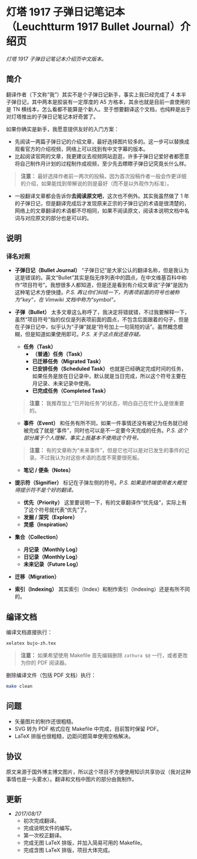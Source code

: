 # 灯塔 1917 子弹日记笔记本（Leuchtturm 1917 Bullet Journal）介绍页

_灯塔 1917 子弹日记笔记本介绍页中文版本。_

## 简介

翻译作者（下文称“我”）其实不是个子弹日记新手，事实上我已经完成了 4 本半子弹日记，其中两本是胶装有一定厚度的 A5 方格本，其余也就是目前一直使用的是 TN 横线本，怎么看都不能算是个新人。至于想要翻译这个文档，也纯粹是出于对灯塔推出的子弹日记笔记本好奇罢了。

如果你确实是新手，我愿意提供友好的入门方案：

* 先阅读一两篇子弹日记的介绍文章，最好选择图片较多的。这一步可以替换成观看官方的介绍视频，网络上可以找到有中文字幕的版本。
* 比起阅读官网的文章，我更建议去视频网站逛逛，许多子弹日记爱好者都愿意将自己制作月计划的过程制作成视频，至少先去瞟瞟子弹日记究竟长什么样。

> **注意：** 最好选择作者前一两次的投稿，因为首次投稿作者一般会作更详细的介绍，如果能找到带解说的则是最好（而不是以外观作为标准）。

* 一般翻译文章都会告诉你**去阅读原文吧**，这次也不例外。其实我虽然做了 1 年的子弹日记，但是翻译完成后才发现原来正宗的子弹日记的术语是很清楚的，网络上的文章翻译的术语都不尽相同，如果不阅读原文，阅读本说明文档中名词与对应原文的部分也是可以的。

## 说明

### 译名对照

* **子弹日记（Bullet Journal）** “子弹日记”是大家公认的翻译名称，但是我认为这是错误的。英文“Bullet”其实是指无序列表中的圆点，在中文维基百科中称作“项目符号”。我想很多人都知道，但是还是看到有介绍文章说“子弹”是因为这种笔记术方便快捷。_P.S. 再让你们纠结一下，列表项前面的符号也被称为“key”，在 Vimwiki 文档中称为“symbol”。_
* **子弹（Bullet）** 太多文章这么称呼了，我决定将错就错，不过我要解释一下，虽然“项目符号”指的仅仅是列表项前面的圆点，不包含后面跟着的句子，但是在子弹日记中，似乎认为“子弹”就是“符号加上一句简短的话”。虽然概念模糊，但是知道如果使用即可。_P.S. 关于这点我还是存疑。_
    * **任务（Task）**
        * **（普通）任务（Task）**
        * **已迁移任务（Migrated Task）**
        * **已安排任务（Scheduled Task）** 也就是已经确定完成时间的任务，如果任务是放在日记录中，默认就是当日完成，所以这个符号主要在月记录、未来记录中使用。
        * **已完成任务（Completed Task）**

    > **注意：** 我推荐加上“已开始任务”的状态，明白自己在忙什么是很重要的。

    * **事件（Event）** 和任务有所不同，如果一件事情还没有被记为任务就已经被完成了就是“事件”，同时也可以是不一定要今天完成的任务。_P.S. 这个部分属于个人理解，事实上我基本不使用这个符号。_

    > **注意：** 有的文章称为“未来事件”，但是它也可以是对已发生的事件的记录。不过我认为对这些术语的态度不需要很死板。

    * **笔记 / 便条（Notes）**
* **提示符（Signifier）** 标记在子弹左侧的符号。_P.S. 如果是终端使用者大概觉得提示符不是个好的翻译。_
    * **优先（Priority）** 这里要说明一下，有的文章翻译作“优先级”，实际上有了这个符号就代表“优先”了。
    * **发掘 / 深究（Explore）**
    * **灵感（Inspiration）**
* **集合（Collection）**
    * **月记录（Monthly Log）**
    * **日记录（Monthly Log）**
    * **未来记录（Future Log）**
* **迁移（Migration）**
* **索引（Indexing）** 其实索引（Index）和制作索引（Indexing）还是有所不同的。

## 编译文档

编译文档直接执行：

```sh
xelatex bujo-zh.tex
```

> **注意：** 如果希望使用 Makefile 首先编辑删除 `zathura $@` 一行，或者更改为你的 PDF 阅读器。

删除编译文件（包括 PDF 文档）执行：

```sh
make clean
```

## 问题

* 矢量图片的制作还很粗糙。
* SVG 转为 PDF 格式应在 Makefile 中完成，目前暂时保留 PDF。
* LaTeX 排版也很粗糙，边距问题简单使用空格解决。

## 协议

原文来源于国外博主博文图片，所以这个项目不方便使用知识共享协议（我对这种事情也是一头雾水）。翻译和文档中图片的部分由我制作。

## 更新

* _2017/08/17_
    * 初次完成翻译。
    * 完成说明文件的编写。
    * 第一次校正翻译。
    * 完成无图 LaTeX 排版，并加入简易可用的 Makefile。
    * 完成含图 LaTeX 排版，项目大体完成。

